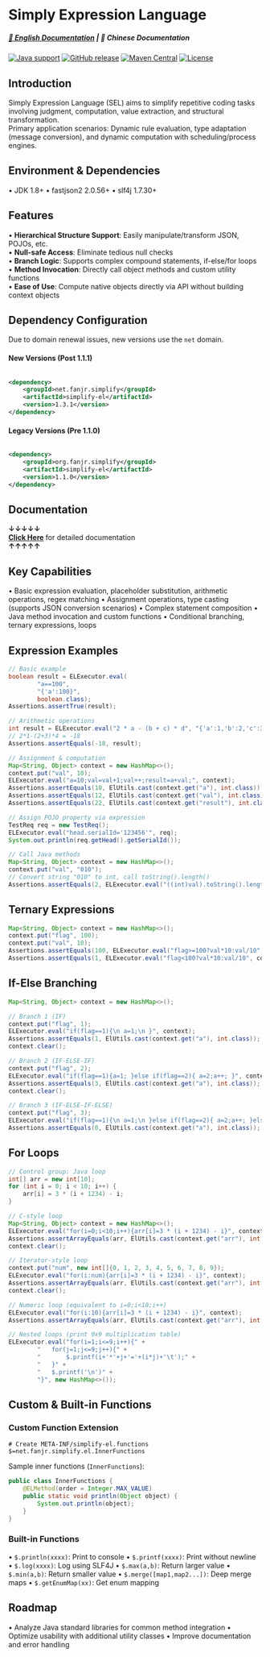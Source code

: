 # Simply Expression Language

##### [📖 English Documentation](README_en.md) | 📖 Chinese Documentation

[![Java support](https://img.shields.io/badge/Java-8+-green?logo=java&logoColor=white)](https://openjdk.java.net/) [![GitHub release](https://img.shields.io/github/release/FanJiaRui/Simply-Expression-Language)](https://github.com/FanJiaRui/Simply-Expression-Language/releases) [![Maven Central](https://img.shields.io/maven-central/v/net.fanjr.simplify/simplify-el?logo=apache-maven&logoColor=white)](https://search.maven.org/artifact/net.fanjr.simplify/simplify-el) [![License](https://img.shields.io/github/license/FanJiaRui/Simply-Expression-Language?color=4D7A97&logo=apache)](https://www.apache.org/licenses/LICENSE-2.0.html)

## Introduction

Simply Expression Language (SEL) aims to simplify repetitive coding tasks involving judgment, computation, value
extraction, and structural transformation.  
Primary application scenarios: Dynamic rule evaluation, type adaptation (message conversion), and dynamic computation
with scheduling/process engines.

## Environment & Dependencies

• JDK 1.8+
• fastjson2 2.0.56+
• slf4j 1.7.30+

## Features

• **Hierarchical Structure Support**: Easily manipulate/transform JSON, POJOs, etc.  
• **Null-safe Access**: Eliminate tedious null checks  
• **Branch Logic**: Supports complex compound statements, if-else/for loops  
• **Method Invocation**: Directly call object methods and custom utility functions  
• **Ease of Use**: Compute native objects directly via API without building context objects

## Dependency Configuration

Due to domain renewal issues, new versions use the `net` domain.

#### New Versions (Post 1.1.1)

```xml

<dependency>
    <groupId>net.fanjr.simplify</groupId>
    <artifactId>simplify-el</artifactId>
    <version>1.3.1</version>
</dependency>
```

#### Legacy Versions (Pre 1.1.0)

```xml

<dependency>
    <groupId>org.fanjr.simplify</groupId>
    <artifactId>simplify-el</artifactId>
    <version>1.1.0</version>
</dependency>
```

## Documentation

**↓↓↓↓↓**  
[**Click Here**](docs/document.md) for detailed documentation  
**↑↑↑↑↑**

## Key Capabilities

• Basic expression evaluation, placeholder substitution, arithmetic operations, regex matching
• Assignment operations, type casting (supports JSON conversion scenarios)
• Complex statement composition
• Java method invocation and custom functions
• Conditional branching, ternary expressions, loops

## Expression Examples

``` java
// Basic example
boolean result = ELExecutor.eval(
        "a==100",
        "{'a':100}",
        boolean.class);
Assertions.assertTrue(result);

// Arithmetic operations
int result = ELExecutor.eval("2 * a - (b + c) * d", "{'a':1,'b':2,'c':3,'d':4}", int.class);
// 2*1-(2+3)*4 = -18
Assertions.assertEquals(-18, result);

// Assignment & computation
Map<String, Object> context = new HashMap<>();
context.put("val", 10);
ELExecutor.eval("a=10;val=val+1;val++;result=a+val;", context);
Assertions.assertEquals(10, ElUtils.cast(context.get("a"), int.class));
Assertions.assertEquals(12, ElUtils.cast(context.get("val"), int.class));
Assertions.assertEquals(22, ElUtils.cast(context.get("result"), int.class));

// Assign POJO property via expression
TestReq req = new TestReq();
ELExecutor.eval("head.serialId='123456'", req);
System.out.println(req.getHead().getSerialId());

// Call Java methods
Map<String, Object> context = new HashMap<>();
context.put("val", "010");
// Convert string "010" to int, call toString().length()
Assertions.assertEquals(2, ELExecutor.eval("((int)val).toString().length()", context, int.class));
```

## Ternary Expressions

``` java
Map<String, Object> context = new HashMap<>();
context.put("flag", 100);
context.put("val", 10);
Assertions.assertEquals(100, ELExecutor.eval("flag>=100?val*10:val/10", context, int.class));
Assertions.assertEquals(1, ELExecutor.eval("flag<100?val*10:val/10", context, int.class));
```

## If-Else Branching

``` java
Map<String, Object> context = new HashMap<>();

// Branch 1 (IF)
context.put("flag", 1);
ELExecutor.eval("if(flag==1){\n a=1;\n }", context);
Assertions.assertEquals(1, ElUtils.cast(context.get("a"), int.class));
context.clear();

// Branch 2 (IF-ELSE-IF)
context.put("flag", 2);
ELExecutor.eval("if(flag==1){a=1; }else if(flag==2){ a=2;a++; }", context);
Assertions.assertEquals(3, ElUtils.cast(context.get("a"), int.class));
context.clear();

// Branch 3 (IF-ELSE-IF-ELSE)
context.put("flag", 3);
ELExecutor.eval("if(flag==1){\n a=1;\n }else if(flag==2){ a=2;a++; }else{ a=0; }", context);
Assertions.assertEquals(0, ElUtils.cast(context.get("a"), int.class));
```

## For Loops

``` java
// Control group: Java loop
int[] arr = new int[10];
for (int i = 0; i < 10; i++) {
    arr[i] = 3 * (i + 1234) - i;
}

// C-style loop
Map<String, Object> context = new HashMap<>();
ELExecutor.eval("for(i=0;i<10;i++){arr[i]=3 * (i + 1234) - i}", context);
Assertions.assertArrayEquals(arr, ElUtils.cast(context.get("arr"), int[].class));
context.clear();

// Iterator-style loop
context.put("num", new int[]{0, 1, 2, 3, 4, 5, 6, 7, 8, 9});
ELExecutor.eval("for(i:num){arr[i]=3 * (i + 1234) - i}", context);
Assertions.assertArrayEquals(arr, ElUtils.cast(context.get("arr"), int[].class));
context.clear();

// Numeric loop (equivalent to i=0;i<10;i++)
ELExecutor.eval("for(i:10){arr[i]=3 * (i + 1234) - i}", context);
Assertions.assertArrayEquals(arr, ElUtils.cast(context.get("arr"), int[].class));

// Nested loops (print 9x9 multiplication table)
ELExecutor.eval("for(i=1;i<=9;i++){" +
        "   for(j=1;j<=9;j++){" +
        "       $.printf(i+'*'+j+'='+(i*j)+'\t');" +
        "   }" +
        "   $.printf('\n')" +
        "}", new HashMap<>());
```

## Custom & Built-in Functions

### Custom Function Extension

```properties
# Create META-INF/simplify-el.functions
$=net.fanjr.simplify.el.InnerFunctions
```

Sample inner functions (`InnerFunctions`):

``` java
public class InnerFunctions {
    @ELMethod(order = Integer.MAX_VALUE)
    public static void println(Object object) {
        System.out.println(object);
    }
}
```

### Built-in Functions

• `$.println(xxxx)`: Print to console
• `$.printf(xxxx)`: Print without newline
• `$.log(xxxx)`: Log using SLF4J
• `$.max(a,b)`: Return larger value
• `$.min(a,b)`: Return smaller value
• `$.merge([map1,map2...])`: Deep merge maps
• `$.getEnumMap(xx)`: Get enum mapping

## Roadmap

• Analyze Java standard libraries for common method integration
• Optimize usability with additional utility classes
• Improve documentation and error handling